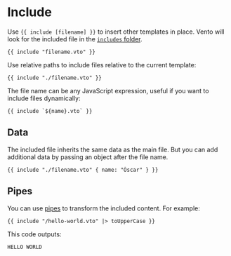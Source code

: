 # Include

Use `{{ include [filename] }}` to insert other templates in place. Vento will
look for the included file in the
[`includes` folder](../2.configuration.md#includes).

```vto
{{ include "filename.vto" }}
```

Use relative paths to include files relative to the current template:

```vto
{{ include "./filename.vto" }}
```

The file name can be any JavaScript expression, useful if you want to include
files dynamically:

```vto
{{ include `${name}.vto` }}
```

## Data

The included file inherits the same data as the main file. But you can add
additional data by passing an object after the file name.

```vto
{{ include "./filename.vto" { name: "Óscar" } }}
```

## Pipes

You can use [pipes](./2.pipes.md) to transform the included content. For example:

```vto
{{ include "/hello-world.vto" |> toUpperCase }}
```

This code outputs:

```
HELLO WORLD
```
